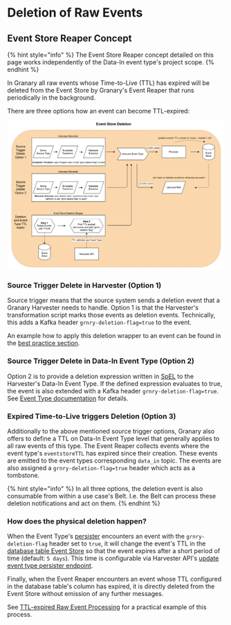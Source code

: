 # Deletion of Raw Events

## Event Store Reaper Concept

{% hint style="info" %}
The Event Store Reaper concept detailed on this page works independently of the Data-In event type's project scope.
{% endhint %}

In Granary all raw events whose Time-to-Live (TTL) has expired will be deleted from the Event Store by Granary's Event Reaper that runs periodically in the background.&#x20;

There are three options how an event can become TTL-expired:

![](<../../../.gitbook/assets/image (72).png>)

### Source Trigger Delete in Harvester (Option 1)

Source trigger means that the source system sends a deletion event that a Granary Harvester needs to handle. Option 1 is that the Harvester's transformation script marks those events as deletion events. Technically, this adds a Kafka header `grnry-deletion-flag=true` to the event.

An example how to apply this deletion wrapper to an event can be found in the [best practice section](../../../learning-grnry-1/data-in/best-practices-1/logging.md#delete-events).&#x20;

### Source Trigger Delete in Data-In Event Type (Option 2)

Option 2 is to provide a deletion expression written in [SpEL](../../../learning-grnry-1/data-in/best-practices-1/best-practices.md) to the Harvester's Data-In Event Type. If the defined expression evaluates to true, the event is also extended with a Kafka header `grnry-deletion-flag=true`. See [Event Type documentation](../event-type.md) for details.

### Expired Time-to-Live triggers Deletion (Option 3)

Additionally to the above mentioned source trigger options, Granary also offers to define a TTL on Data-In Event Type level that generally applies to all raw events of this type. The Event Reaper collects events where the event type's `eventstoreTTL` has expired since their creation. These events are emitted to the event types corresponding `data_in` topic. The events are also assigned a `grnry-deletion-flag=true` header which acts as a tombstone.

{% hint style="info" %}
In all three options, the deletion event is also consumable from within a use case's Belt. I.e. the Belt can process these deletion notifications and act on them.
{% endhint %}

### How does the physical deletion happen?

When the Event Type's [persister](../data-in/eventstore-sink.md#eventstore-batch-sink) encounters an event with the `grnry-deletion-flag` header set to `true`, it will change the event's TTL in the [database table Event Store](./#table-eventstore) so that the event expires after a short period of time (default: `5 days`). This time is configurable via Harvester API's [update event type persister endpoint](../../api-reference/harvester-api/event-type-endpoints/#update-persister-config-for-a-specific-event-type).

Finally, when the Event Reaper encounters an event whose TTL configured in the database table's column has expired, it is directly deleted from the Event Store without emission of any further messages.

See [TTL-expired Raw Event Processing](../../../learning-grnry-1/data-in/best-practices-1/ttl-expired-raw-event-processing.md) for a practical example of this process.

